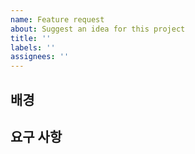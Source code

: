 ```yaml
---
name: Feature request
about: Suggest an idea for this project
title: ''
labels: ''
assignees: ''
---
```


## 배경

<!-- 왜 이 기능을 제안하게 되었는지 간략하게 적어주세요. -->

## 요구 사항

<!-- 기능에 대한 기대 사항을 적어주세요. -->
